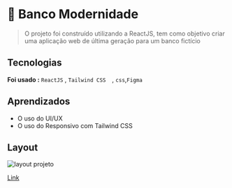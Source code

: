 # 🏦 Banco Modernidade
> O projeto foi construído utilizando a  ReactJS, tem como objetivo criar uma aplicação web de última geração para um banco fictício

##  Tecnologias

**Foi usado :**  `ReactJS` , `Tailwind CSS  `, `css`,`Figma`


## Aprendizados
* O uso do UI/UX 
* O uso do Responsivo com Tailwind CSS

 ## Layout 

![layout projeto](https://github.com/AmandaLuizaFreitas/banco-hoo-Bank/assets/110351770/57000318-6f0e-4e04-ae64-fa5d71e66bcf)
  
[Link](https://banco-hoo-bank.vercel.app/)



